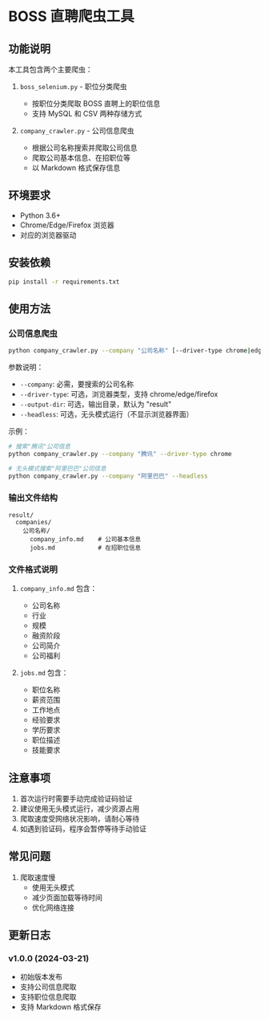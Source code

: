 # BOSS 直聘爬虫工具

## 功能说明

本工具包含两个主要爬虫：

1. `boss_selenium.py` - 职位分类爬虫
   - 按职位分类爬取 BOSS 直聘上的职位信息
   - 支持 MySQL 和 CSV 两种存储方式

2. `company_crawler.py` - 公司信息爬虫
   - 根据公司名称搜索并爬取公司信息
   - 爬取公司基本信息、在招职位等
   - 以 Markdown 格式保存信息

## 环境要求

- Python 3.6+
- Chrome/Edge/Firefox 浏览器
- 对应的浏览器驱动

## 安装依赖

```bash
pip install -r requirements.txt
```

## 使用方法

### 公司信息爬虫

```bash
python company_crawler.py --company "公司名称" [--driver-type chrome|edge|firefox] [--output-dir 输出目录] [--headless]
```

参数说明：
- `--company`: 必需，要搜索的公司名称
- `--driver-type`: 可选，浏览器类型，支持 chrome/edge/firefox
- `--output-dir`: 可选，输出目录，默认为 "result"
- `--headless`: 可选，无头模式运行（不显示浏览器界面）

示例：
```bash
# 搜索"腾讯"公司信息
python company_crawler.py --company "腾讯" --driver-type chrome

# 无头模式搜索"阿里巴巴"公司信息
python company_crawler.py --company "阿里巴巴" --headless
```

### 输出文件结构

```
result/
  companies/
    公司名称/
      company_info.md    # 公司基本信息
      jobs.md            # 在招职位信息
```

### 文件格式说明

1. `company_info.md` 包含：
   - 公司名称
   - 行业
   - 规模
   - 融资阶段
   - 公司简介
   - 公司福利

2. `jobs.md` 包含：
   - 职位名称
   - 薪资范围
   - 工作地点
   - 经验要求
   - 学历要求
   - 职位描述
   - 技能要求

## 注意事项

1. 首次运行时需要手动完成验证码验证
2. 建议使用无头模式运行，减少资源占用
3. 爬取速度受网络状况影响，请耐心等待
4. 如遇到验证码，程序会暂停等待手动验证

## 常见问题

1. 爬取速度慢
   - 使用无头模式
   - 减少页面加载等待时间
   - 优化网络连接

## 更新日志

### v1.0.0 (2024-03-21)
- 初始版本发布
- 支持公司信息爬取
- 支持职位信息爬取
- 支持 Markdown 格式保存
